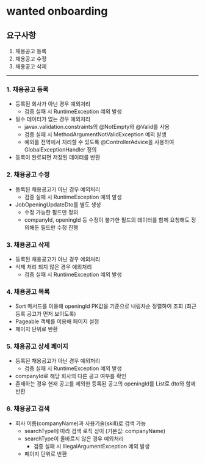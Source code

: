 # wanted onboarding

## 요구사항
1. 채용공고 등록
2. 채용공고 수정
3. 채용공고 삭제
---
### 1. 채용공고 등록
* 등록된 회사가 아닌 경우 예외처리
  * 검증 실패 시 RuntimeException 예외 발생
* 필수 데이터가 없는 경우 예외처리
  * javax.validation.constraints의 @NotEmpty와 @Valid를 사용
  * 검증 실패 시 MethodArgumentNotValidException 예외 발생
  * 예외를 전역에서 처리할 수 있도록 @ControllerAdvice을 사용하여 GlobalExceptionHandler 정의
* 등록이 완료되면 저장된 데이터를 반환

### 2. 채용공고 수정
* 등록된 채용공고가 아닌 경우 예외처리
  * 검증 실패 시 RuntimeException 예외 발생
* JobOpeningUpdateDto를 별도 생성
  * 수정 가능한 필드만 정의
  * companyId, openingId 등 수정이 불가한 필드의 데이터를 함께 요청해도 정의해둔 필드만 수정 진행

### 3. 채용공고 삭제
* 등록된 채용공고가 아닌 경우 예외처리
* 삭제 처리 되지 않은 경우 예외처리
  * 검증 실패 시 RuntimeException 예외 발생

### 4. 채용공고 목록
* Sort 메서드를 이용해 openingId PK값을 기준으로 내림차순 정렬하여 조회 (최근 등록 공고가 먼저 보이도록)
* Pageable 객체를 이용해 페이지 설정
* 페이지 단위로 반환

### 5. 채용공고 상세 페이지
* 등록된 채용공고가 아닌 경우 예외처리
  * 검증 실패 시 RuntimeException 예외 발생
* companyId로 해당 회사의 다른 공고 여부를 확인 
* 존재하는 경우 현재 공고를 제외한 등록된 공고의 openingId를 List로 dto와 함께 반환

### 6. 채용공고 검색 
* 회사 이름(companyName)과 사용기술(skill)로 검색 가능
  * searchType에 따라 검색 로직 상이 (기본값: companyName)
  * searchType이 올바르지 않은 경우 예외처리
    * 검증 실패 시 IllegalArgumentException 예외 발생
  * 페이지 단위로 반환
